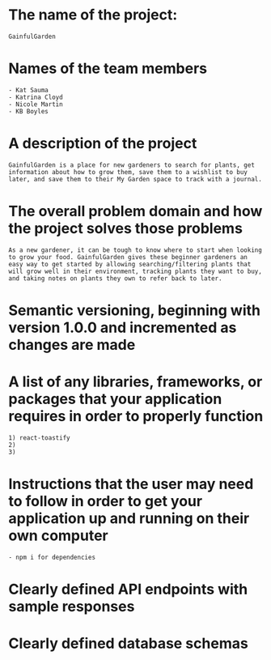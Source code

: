 # The name of the project: 
    GainfulGarden

# Names of the team members
    - Kat Sauma
    - Katrina Cloyd
    - Nicole Martin
    - KB Boyles

# A description of the project
    GainfulGarden is a place for new gardeners to search for plants, get information about how to grow them, save them to a wishlist to buy later, and save them to their My Garden space to track with a journal.

# The overall problem domain and how the project solves those problems
    As a new gardener, it can be tough to know where to start when looking to grow your food. GainfulGarden gives these beginner gardeners an easy way to get started by allowing searching/filtering plants that will grow well in their environment, tracking plants they want to buy, and taking notes on plants they own to refer back to later.

# Semantic versioning, beginning with version 1.0.0 and incremented as changes are made


# A list of any libraries, frameworks, or packages that your application requires in order to properly function
    1) react-toastify
    2) 
    3) 

# Instructions that the user may need to follow in order to get your application up and running on their own computer
    - npm i for dependencies

# Clearly defined API endpoints with sample responses


# Clearly defined database schemas